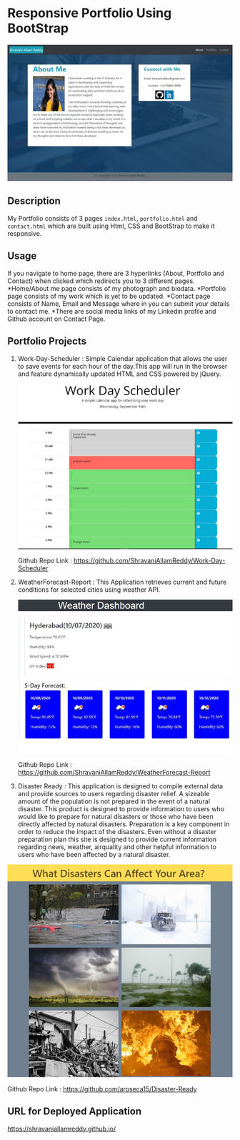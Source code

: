 # Responsive Portfolio Using BootStrap

<img src= "assets/images/portfolio_home.JPG" alt= "home">


## Description

My Portfolio consists of 3 pages `index.html`, `portfolio.html` and `contact.html` which are built using 
Html, CSS and BootStrap to make it responsive.

## Usage

If you navigate to home page, there are 3 hyperlinks (About, Portfolio and Contact) when clicked which redirects you to 3 different pages.
*Home/About me page consists of my photograph and biodata.
*Portfolio page consists of my work which is yet to be updated.
*Contact page consists of Name, Email and Message where in you can submit your details to contact me.
*There are social media links of my Linkedin profile and Github account on Contact Page.


## Portfolio Projects

1. Work-Day-Scheduler : Simple Calendar application that allows the user to save events for each hour of the day.This app will run in the browser and feature 
   dynamically updated HTML and CSS powered by jQuery.
    
   <img src= "assets/images/dayplanner.JPG" alt= "home">


   Github Repo Link : https://github.com/ShravaniAllamReddy/Work-Day-Scheduler

2. WeatherForecast-Report : This Application retrieves current and future conditions for selected cities using weather API.

   <img src= "assets/images/fivedayforecast.JPG" alt= "home">

   Github Repo Link : https://github.com/ShravaniAllamReddy/WeatherForecast-Report

3. Disaster Ready : This application is designed to compile external data and provide sources to users regarding disaster relief. A sizeable amount of the population is not prepared in the    event of a natural disaster. This product is designed to provide information to users who would like to prepare for natural disasters or those who have been directly affected by natural disasters. Preparation is a key component in order to reduce the impact of the disasters. Even without a disaster preparation plan this site is designed to provide current information regarding news, weather, airquality and other helpful information to users who have been affected by a natural disaster. 

  <img src= "assets/images/frontpage.jpg" alt= "home">

  Github Repo Link : https://github.com/aroseca15/Disaster-Ready



## URL for Deployed Application

https://shravaniallamreddy.github.io/